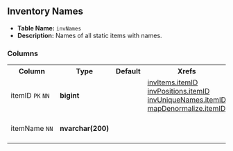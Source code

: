 ## Inventory Names

* __Table Name:__ ``invNames``
* __Description:__ Names of all static items with names.

### Columns

<table>
    <tbody>
        <tr>
            <th>Column</th>
            <th>Type</th>
            <th>Default</th>
            <th>Xrefs</th>
            <th>Description</th>
        </tr>
        <tr>
            <td nowrap>
                itemID
                <code title="Belongs to primary key">PK</code>
                <code title="Not Null">NN</code>
            </td>
            <td>
                <strong>bigint</strong>
            </td>
            <td></td>
            <td>
                <a href="../mssql_invItems/">invItems.itemID</a><br>
                <a href="../mssql_invPositions/">invPositions.itemID</a><br>
                <a href="../mssql_invUniqueNames/">invUniqueNames.itemID</a><br>
                <a href="../mssql_mapDenomralize/">mapDenormalize.itemID</a>
            </td>
            <td>In-game item ID.</td>
        </tr>
        <tr>
            <td nowrap>
                itemName
                <code title="Not Null">NN</code>
            </td>
            <td>
                <strong>nvarchar(200)</strong>
            </td>
            <td></td>
            <td></td>
            <td>Name of in-game item.</td>
        </tr>
    </tbody>
</table>
